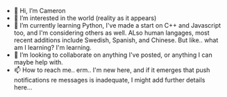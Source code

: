- 👋 Hi, I’m Cameron
- 👀 I’m interested in the world (reality as it appears)
- 🌱 I’m currently learning Python, I've made a start on C++ and Javascript too, and I'm considering others as well. ALso human langages, most recent additions include Swedish, Spanish, and Chinese. But like.. what am I learning? I'm learning.
- 💞️ I’m looking to collaborate on anything I've posted, or anything I can maybe help with. 
- 📫 How to reach me.. erm.. I'm new here, and if it emerges that push notifications re messages is inadequate, I might add further details here...

<!---
CJKalani/CJKalani is a ✨ special ✨ repository because its `README.md` (this file) appears on your GitHub profile.
You can click the Preview link to take a look at your changes.
--->

